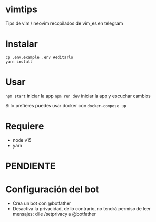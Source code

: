 # vimtips

Tips de vim / neovim recopilados de vim_es en telegram 

# Instalar

```
cp .env.example .env #editarlo
yarn install
```

# Usar

`npm start` iniciar la app
`npm run dev` iniciar la app y escuchar cambios

Si lo prefieres puedes usar docker con `docker-compose up`
# Requiere

- node v15
- yarn

# PENDIENTE


# Configuración del bot

- Crea un bot con @botfather
- Desactiva la privacidad, de lo contrario, no tendrá permiso de leer mensajes: dile /setprivacy a @botfather
